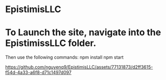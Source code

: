 # EpistimisLLC

# To Launch the site, navigate into the EpistimissLLC folder.
Then use the following commands:
npm install
npm start

https://github.com/nguyenq9/EpistimisLLC/assets/77131873/d2ff3615-f54d-4a33-a6f8-d71c1497d097

